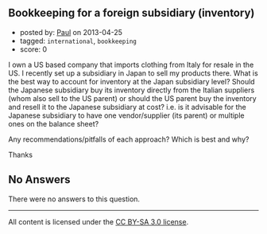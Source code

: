 ## Bookkeeping for a foreign subsidiary (inventory)

- posted by: [Paul](https://stackexchange.com/users/-1/26013-paul) on 2013-04-25
- tagged: `international`, `bookkeeping`
- score: 0

I own a US based company that imports clothing from Italy for resale in the US. I recently set up a subsidiary in Japan to sell my products there. What is the best way to account for inventory at the Japan subsidiary level? Should the Japanese subsidiary buy its inventory directly from the Italian suppliers (whom also sell to the US parent) or should the US parent buy the inventory and resell it to the Japanese subsidiary at cost? i.e. is it advisable for the Japanese subsidiary to have one vendor/supplier (its parent) or multiple ones on the balance sheet? 

Any recommendations/pitfalls of each approach? Which is best and why?

Thanks


## No Answers

There were no answers to this question.


---

All content is licensed under the [CC BY-SA 3.0 license](https://creativecommons.org/licenses/by-sa/3.0/).
